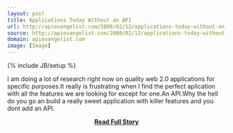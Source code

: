 ```yaml
---
layout: post
title: Applications Today Without an API
url: http://apievangelist.com/2008/02/12/applications-today-without-an-api/
source: http://apievangelist.com/2008/02/12/applications-today-without-an-api/
domain: apievangelist.com
image: [Image]
---
```

{% include JB/setup %}<p>I am doing a lot of research right now on quality web 2.0 applications for specific purposes.It really is frustrating when I find the perfect aplication with all the features we are looking for except for one.An API.Why the hell do you go an build a really sweet application with killer features and you dont add an API.</p>
<center><p><a href="http://apievangelist.com/2008/02/12/applications-today-without-an-api/" style='padding:25px; font-sze:18px; font-weight: bold;'>Read Full Story</a></p></center>
